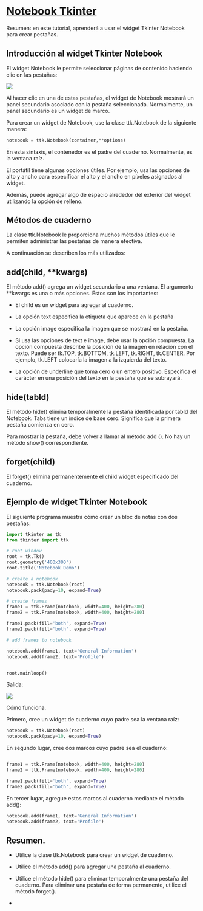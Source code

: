 # [Notebook Tkinter](https://www.pythontutorial.net/tkinter/tkinter-notebook/)

Resumen: en este tutorial, aprenderá a usar el widget Tkinter Notebook para crear pestañas.

## Introducción al widget Tkinter Notebook

El widget Notebook le permite seleccionar páginas de contenido haciendo clic en las pestañas:

![](Tkinter-Notebook-Example.png)

Al hacer clic en una de estas pestañas, el widget de Notebook mostrará un panel secundario asociado con la pestaña seleccionada. Normalmente, un panel secundario es un widget de marco.

Para crear un widget de Notebook, use la clase ttk.Notebook de la siguiente manera:

```python
notebook = ttk.Notebook(container,**options)
```

En esta sintaxis, el contenedor es el padre del cuaderno. Normalmente, es la ventana raíz.

El portátil tiene algunas opciones útiles. Por ejemplo, usa las opciones de alto y ancho para especificar el alto y el ancho en píxeles asignados al widget.

Además, puede agregar algo de espacio alrededor del exterior del widget utilizando la opción de relleno.

## Métodos de cuaderno

La clase ttk.Notebook le proporciona muchos métodos útiles que le permiten administrar las pestañas de manera efectiva.

A continuación se describen los más utilizados:

## add(child, \**kwargs)

El método add() agrega un widget secundario a una ventana. El argumento \**kwargs es una o más opciones. Estos son los importantes:

- El child es un widget para agregar al cuaderno.

- La opción text especifica la etiqueta que aparece en la pestaña

- La opción image especifica la imagen que se mostrará en la pestaña.

- Si usa las opciones de text e image, debe usar la opción compuesta. La opción compuesta describe la posición de la imagen en relación con el texto. Puede ser tk.TOP, tk.BOTTOM, tk.LEFT, tk.RIGHT, tk.CENTER. Por ejemplo, tk.LEFT colocaría la imagen a la izquierda del texto.

- La opción de underline que toma cero o un entero positivo. Especifica el carácter en una posición del texto en la pestaña que se subrayará.

## hide(tabId)

El método hide() elimina temporalmente la pestaña identificada por tabId del Notebook. Tabs tiene un índice de base cero. Significa que la primera pestaña comienza en cero.

Para mostrar la pestaña, debe volver a llamar al método add (). No hay un método show() correspondiente.

## forget(child)

El forget() elimina permanentemente el child widget especificado del cuaderno.

## Ejemplo de widget Tkinter Notebook

El siguiente programa muestra cómo crear un bloc de notas con dos pestañas:

```python
import tkinter as tk
from tkinter import ttk

# root window
root = tk.Tk()
root.geometry('400x300')
root.title('Notebook Demo')

# create a notebook
notebook = ttk.Notebook(root)
notebook.pack(pady=10, expand=True)

# create frames
frame1 = ttk.Frame(notebook, width=400, height=280)
frame2 = ttk.Frame(notebook, width=400, height=280)

frame1.pack(fill='both', expand=True)
frame2.pack(fill='both', expand=True)

# add frames to notebook

notebook.add(frame1, text='General Information')
notebook.add(frame2, text='Profile')


root.mainloop()
```

Salida:

![](Tkinter-Notebook.png)

Cómo funciona.

Primero, cree un widget de cuaderno cuyo padre sea la ventana raíz:

```python
notebook = ttk.Notebook(root)
notebook.pack(pady=10, expand=True)
```

En segundo lugar, cree dos marcos cuyo padre sea el cuaderno:

```python

frame1 = ttk.Frame(notebook, width=400, height=280)
frame2 = ttk.Frame(notebook, width=400, height=280)

frame1.pack(fill='both', expand=True)
frame2.pack(fill='both', expand=True)
```

En tercer lugar, agregue estos marcos al cuaderno mediante el método add():

```python
notebook.add(frame1, text='General Information')
notebook.add(frame2, text='Profile')
```
## Resumen.

- Utilice la clase ttk.Notebook para crear un widget de cuaderno.

- Utilice el método add() para agregar una pestaña al cuaderno.

- Utilice el método hide() para eliminar temporalmente una pestaña del cuaderno. Para eliminar una pestaña de forma permanente, utilice el método forget().
- 